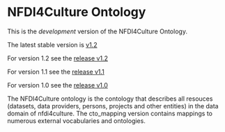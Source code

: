 # NFDI4Culture Ontology

This is the *development* version of the NFDI4Culture Ontology. 

The latest stable version is [v1.2](https://github.com/ISE-FIZKarlsruhe/nfdico-ontology/tree/v1.2)


For version 1.2 see the [release  v1.2](https://github.com/ISE-FIZKarlsruhe/nfdico-ontology/tree/v1.2)

For version 1.1 see the [release  v1.1](https://github.com/ISE-FIZKarlsruhe/nfdico-ontology/tree/v1.1)

For version 1.0 see the [release  v1.0](https://github.com/ISE-FIZKarlsruhe/nfdico-ontology/tree/v1.0)

The NFDI4Culture ontology is the contology that describes all resouces (datasets, data providers, persons, projects and other entities) in the data domain of nfdi4culture. The cto_mapping version contains mappings to numerous external vocabularies and ontologies.
